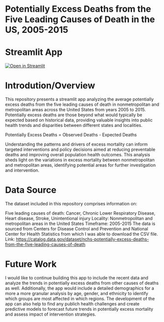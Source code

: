 # Potentially Excess Deaths from the Five Leading Causes of Death in the US, 2005-2015

# Streamlit App
[![Open in Streamlit](https://static.streamlit.io/badges/streamlit_badge_black_white.svg)](https://potentiallyexcessdeaths.streamlit.app/)


# Introdution/Overview
This repository presents a streamlit app analyzing the average potentially excess deaths from the five leading causes of death in nonmetropolitan and metropolitan areas across the United States from years 2005 to 2015. Potentially excess deaths are those beyond what would typically be expected based on historical data, providing valuable insights into public health trends and disparities between different states and localities.

Potentially Excess Deaths = Observed Deaths - Expected Deaths

Understanding the patterns and drivers of excess mortality can inform targeted interventions and policy decisions aimed at reducing preventable deaths and improving overall population health outcomes. This analysis sheds light on the variations in excess mortality between nonmetropolitan and metropolitan areas, identifying potential areas for further investigation and intervention.


# Data Source
The dataset included in this repository comprises information on:

Five leading causes of death: Cancer, Chronic Lower Respiratory Disease, Heart disease, Stroke, Unintentional injury
Locality: Nonmetropolitan and metropolitan areas in the United States
Timeframe: 2005-2015
The data is sourced from Centers for Disease Control and Prevention and National Center for Health Statistics from which I was able to download the CSV file.
Link: https://catalog.data.gov/dataset/nchs-potentially-excess-deaths-from-the-five-leading-causes-of-death


# Future Work
I would like to continue building this app to include the recent data and analyze the trends in potentially excess deaths from other causes of deaths as well. Additionally, the app would include a detailed demographics for a more a more granular analysis by age, gender, and ethnicity to identify which groups are most affected in which regions. The development of the app can also help to find any publich health challenges and create predictive models to forecast future trends in potentially excess mortality and assess impact of intervention strategies.

